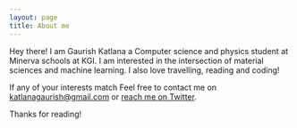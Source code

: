 ```yaml
---
layout: page
title: About me
---
```


<p class="message">
  Hey there! I am Gaurish Katlana a Computer science and physics student at Minerva schools at KGI. I am interested in the intersection of material sciences and machine learning. I also love travelling, reading and coding!
</p>

If any of your interests match Feel free to contact me on [katlanagaurish@gmail.com](mailto:katlanagaurish@gmail.com) or [reach me on Twitter](https://twitter.com/gkatlana).

Thanks for reading!
